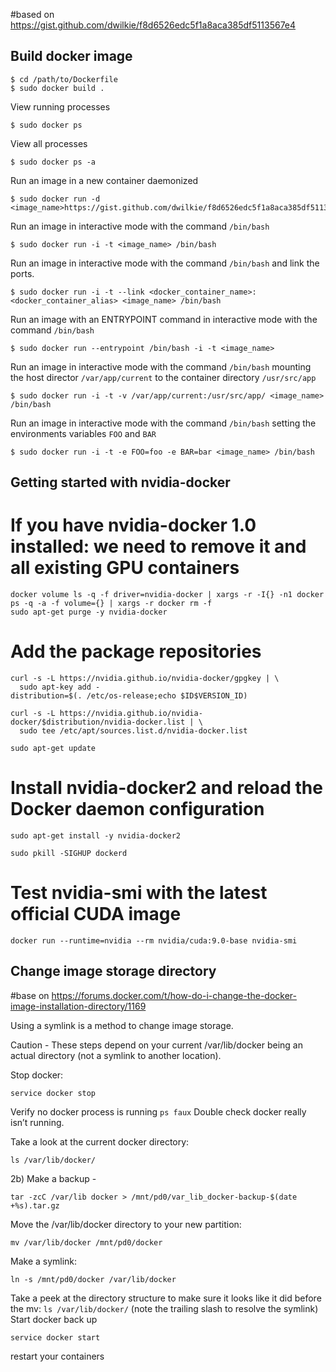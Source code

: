 #based on https://gist.github.com/dwilkie/f8d6526edc5f1a8aca385df5113567e4 

## Build docker image

```
$ cd /path/to/Dockerfile
$ sudo docker build .
```

View running processes

```
$ sudo docker ps
```

View all processes

```
$ sudo docker ps -a
```

Run an image in a new container daemonized

```
$ sudo docker run -d <image_name>https://gist.github.com/dwilkie/f8d6526edc5f1a8aca385df5113567e4
```

Run an image in interactive mode with the command `/bin/bash`

```
$ sudo docker run -i -t <image_name> /bin/bash
```

Run an image in interactive mode with the command `/bin/bash` and link the ports.

```
$ sudo docker run -i -t --link <docker_container_name>:<docker_container_alias> <image_name> /bin/bash
```

Run an image with an ENTRYPOINT command in interactive mode with the command `/bin/bash`

```
$ sudo docker run --entrypoint /bin/bash -i -t <image_name>
```

Run an image in interactive mode with the command `/bin/bash` mounting the host director `/var/app/current` to the container directory `/usr/src/app`

```
$ sudo docker run -i -t -v /var/app/current:/usr/src/app/ <image_name> /bin/bash
```

Run an image in interactive mode with the command `/bin/bash` setting the environments variables `FOO` and `BAR`

```
$ sudo docker run -i -t -e FOO=foo -e BAR=bar <image_name> /bin/bash
```

## Getting started with nvidia-docker 

# If you have nvidia-docker 1.0 installed: we need to remove it and all existing GPU containers
```
docker volume ls -q -f driver=nvidia-docker | xargs -r -I{} -n1 docker ps -q -a -f volume={} | xargs -r docker rm -f
sudo apt-get purge -y nvidia-docker
```
# Add the package repositories
```
curl -s -L https://nvidia.github.io/nvidia-docker/gpgkey | \
  sudo apt-key add -
distribution=$(. /etc/os-release;echo $ID$VERSION_ID)
```
```
curl -s -L https://nvidia.github.io/nvidia-docker/$distribution/nvidia-docker.list | \
  sudo tee /etc/apt/sources.list.d/nvidia-docker.list
```
```
sudo apt-get update
```

# Install nvidia-docker2 and reload the Docker daemon configuration
```
sudo apt-get install -y nvidia-docker2
```
```
sudo pkill -SIGHUP dockerd
```

# Test nvidia-smi with the latest official CUDA image
```
docker run --runtime=nvidia --rm nvidia/cuda:9.0-base nvidia-smi
```


## Change image storage directory 

#base on https://forums.docker.com/t/how-do-i-change-the-docker-image-installation-directory/1169

Using a symlink is a method to change image storage.

Caution - These steps depend on your current /var/lib/docker being an actual directory (not a symlink to another location).

Stop docker: 
```
service docker stop
```
Verify no docker process is running ```ps faux```
Double check docker really isn’t running. 

Take a look at the current docker directory: 
```
ls /var/lib/docker/
```
2b) Make a backup - 
```
tar -zcC /var/lib docker > /mnt/pd0/var_lib_docker-backup-$(date +%s).tar.gz
```

Move the /var/lib/docker directory to your new partition: 
```
mv /var/lib/docker /mnt/pd0/docker

```
Make a symlink: 
```
ln -s /mnt/pd0/docker /var/lib/docker
```

Take a peek at the directory structure to make sure it looks like it did before the mv: ```ls /var/lib/docker/``` (note the trailing slash to resolve the symlink)
Start docker back up 
```
service docker start
```
restart your containers
